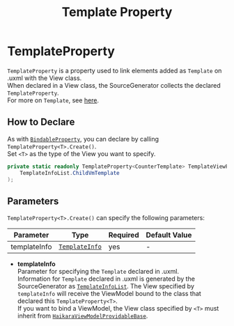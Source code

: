 ﻿---
title: Template Property
---

# TemplateProperty

`TemplateProperty` is a property used to link elements added as `Template` on .uxml with the View class.  
When declared in a View class, the SourceGenerator collects the declared `TemplateProperty`.  
For more on `Template`, see [here](https://docs.unity3d.com/Manual/UIB-structuring-ui-templates.html).

## How to Declare

As with [`BindableProperty`](bindable-property.md), you can declare by calling `TemplateProperty<T>.Create()`.  
Set `<T>` as the type of the View you want to specify.

```csharp
private static readonly TemplateProperty<CounterTemplate> TemplateViewProperty = TemplateProperty<CounterTemplate>.Create(
    TemplateInfoList.ChildVmTemplate
);
```

## Parameters

`TemplateProperty<T>.Create()` can specify the following parameters:

| Parameter        | Type                                                                          | Required | Default Value |
|------------------|-------------------------------------------------------------------------------|----------|--------------|
| templateInfo     | [`TemplateInfo`](../source-generation/view-source-generation.md#TemplateInfo)  | yes      | -            |

- **templateInfo**  
  Parameter for specifying the `Template` declared in .uxml.  
  Information for `Template`
  declared in .uxml is generated by the SourceGenerator as [`TemplateInfoList`](../source-generation/view-source-generation.md#TemplateInfoList).
  The View specified by `templateInfo` will receive the ViewModel bound to the class that declared this `TemplateProperty<T>`.  
  If you want to bind a ViewModel, the View class specified by `<T>`
  must inherit from [`HaikaraViewModelProvidableBase`](../view-classes/sub-view-model-providable-view-base.md).